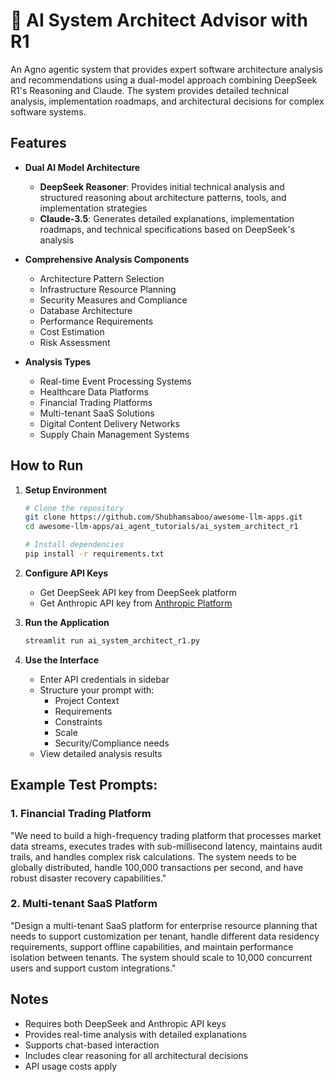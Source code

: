 # 🤖 AI System Architect Advisor with R1

An Agno agentic system that provides expert software architecture analysis and recommendations using a dual-model approach combining DeepSeek R1's Reasoning and Claude. The system provides detailed technical analysis, implementation roadmaps, and architectural decisions for complex software systems.

## Features

- **Dual AI Model Architecture**
  - **DeepSeek Reasoner**: Provides initial technical analysis and structured reasoning about architecture patterns, tools, and implementation strategies
  - **Claude-3.5**: Generates detailed explanations, implementation roadmaps, and technical specifications based on DeepSeek's analysis

- **Comprehensive Analysis Components**
  - Architecture Pattern Selection
  - Infrastructure Resource Planning
  - Security Measures and Compliance
  - Database Architecture
  - Performance Requirements
  - Cost Estimation
  - Risk Assessment

- **Analysis Types**
  - Real-time Event Processing Systems
  - Healthcare Data Platforms
  - Financial Trading Platforms
  - Multi-tenant SaaS Solutions
  - Digital Content Delivery Networks
  - Supply Chain Management Systems

## How to Run

1. **Setup Environment**
   ```bash
   # Clone the repository
   git clone https://github.com/Shubhamsaboo/awesome-llm-apps.git
   cd awesome-llm-apps/ai_agent_tutorials/ai_system_architect_r1
   
   # Install dependencies
   pip install -r requirements.txt
   ```

2. **Configure API Keys**
   - Get DeepSeek API key from DeepSeek platform
   - Get Anthropic API key from [Anthropic Platform](https://www.anthropic.com)

3. **Run the Application**
   ```bash
   streamlit run ai_system_architect_r1.py
   ```

4. **Use the Interface**
   - Enter API credentials in sidebar
   - Structure your prompt with:
     - Project Context
     - Requirements
     - Constraints
     - Scale
     - Security/Compliance needs
   - View detailed analysis results

## Example Test Prompts:

### 1. Financial Trading Platform
"We need to build a high-frequency trading platform that processes market data streams, executes trades with sub-millisecond latency, maintains audit trails, and handles complex risk calculations. The system needs to be globally distributed, handle 100,000 transactions per second, and have robust disaster recovery capabilities."
### 2. Multi-tenant SaaS Platform
"Design a multi-tenant SaaS platform for enterprise resource planning that needs to support customization per tenant, handle different data residency requirements, support offline capabilities, and maintain performance isolation between tenants. The system should scale to 10,000 concurrent users and support custom integrations."

## Notes

- Requires both DeepSeek and Anthropic API keys
- Provides real-time analysis with detailed explanations
- Supports chat-based interaction
- Includes clear reasoning for all architectural decisions
- API usage costs apply